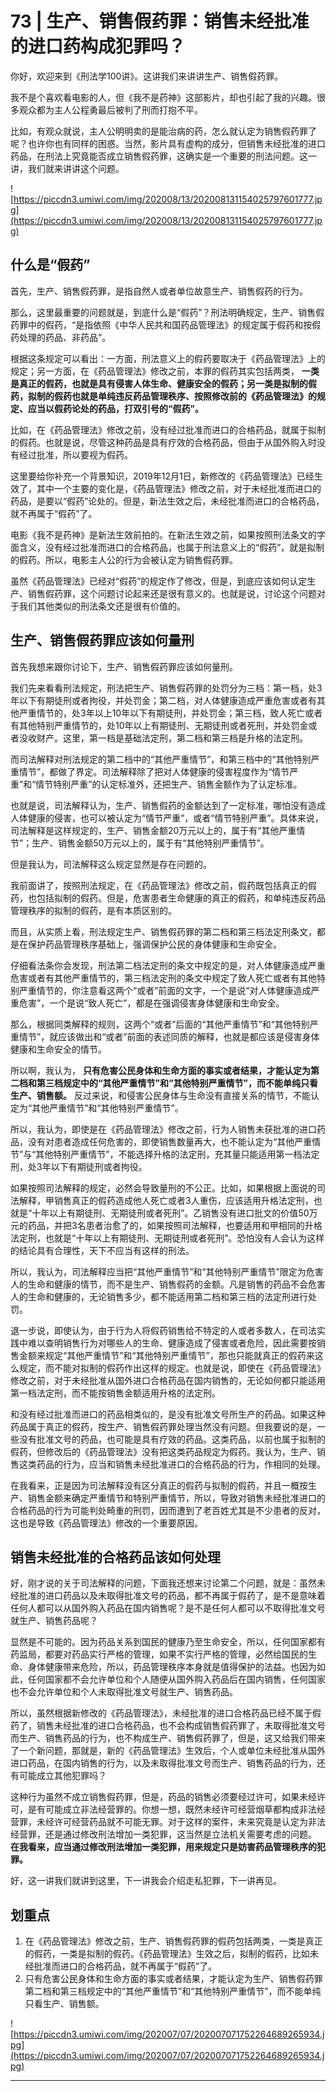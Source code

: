 # 73 | 生产、销售假药罪：销售未经批准的进口药构成犯罪吗？

你好，欢迎来到《刑法学100讲》。这讲我们来讲讲生产、销售假药罪。

我不是个喜欢看电影的人，但《我不是药神》这部影片，却也引起了我的兴趣。很多观众都为主人公程勇最后被判了刑而打抱不平。

比如，有观众就说，主人公明明卖的是能治病的药，怎么就认定为销售假药罪了呢？也许你也有同样的困惑。当然，影片具有虚构的成分，但销售未经批准的进口药品，在刑法上究竟能否成立销售假药罪，这确实是一个重要的刑法问题。这一讲，我们就来讲讲这个问题。

![https://piccdn3.umiwi.com/img/202008/13/202008131154025797601777.jpg](https://piccdn3.umiwi.com/img/202008/13/202008131154025797601777.jpg)

## 什么是“假药”

首先，生产、销售假药罪，是指自然人或者单位故意生产、销售假药的行为。

那么，这里最重要的问题就是，到底什么是“假药”？刑法明确规定，生产、销售假药罪中的假药，“是指依照《中华人民共和国药品管理法》的规定属于假药和按假药处理的药品、非药品”。

根据这条规定可以看出：一方面，刑法意义上的假药要取决于《药品管理法》上的规定；另一方面，在《药品管理法》修改之前，本罪的假药其实包括两类， **一类是真正的假药，也就是具有侵害人体生命、健康安全的假药；另一类是拟制的假药，拟制的假药也就是单纯违反药品管理秩序、按照修改前的《药品管理法》的规定、应当以假药论处的药品，打双引号的“假药”。**

比如，在《药品管理法》修改之前，没有经过批准而进口的合格药品，就属于拟制的假药。也就是说，尽管这种药品是具有疗效的合格药品，但由于从国外购入时没有经过批准，所以要视为假药。

这里要给你补充一个背景知识，2019年12月1日，新修改的《药品管理法》已经生效了，其中一个主要的变化是，《药品管理法》修改之前，对于未经批准而进口的药品，是要以“假药”论处的。但是，新法生效之后，未经批准而进口的合格药品，就不再属于“假药”了。

电影《我不是药神》是新法生效前拍的。在新法生效之前，如果按照刑法条文的字面含义，没有经过批准而进口的合格药品，也属于刑法意义上的“假药”，就是拟制的假药。所以，电影主人公的行为会被认定为销售假药罪。

虽然《药品管理法》已经对“假药”的规定作了修改，但是，到底应该如何认定生产、销售假药罪，这个问题讨论起来还是很有意义的。也就是说，讨论这个问题对于我们其他类似的刑法条文还是很有价值的。

## 生产、销售假药罪应该如何量刑

首先我想来跟你讨论下，生产、销售假药罪应该如何量刑。

我们先来看看刑法规定，刑法把生产、销售假药罪的处罚分为三档：第一档，处3年以下有期徒刑或者拘役，并处罚金；第二档，对人体健康造成严重危害或者有其他严重情节的，处3年以上10年以下有期徒刑，并处罚金；第三档，致人死亡或者有其他特别严重情节的，处10年以上有期徒刑、无期徒刑或者死刑，并处罚金或者没收财产。这里，第一档是基础法定刑，第二档和第三档是升格的法定刑。

而司法解释对刑法规定的第二档中的“其他严重情节”，和第三档中的“其他特别严重情节”，都做了界定。司法解释除了把对人体健康的侵害程度作为“情节严重”和“情节特别严重”的认定标准外，还把生产、销售金额作为了认定标准。

也就是说，司法解释认为，生产、销售假药的金额达到了一定标准，哪怕没有造成人体健康的侵害，也可以被认定为“情节严重”，或者“情节特别严重”。具体来说，司法解释是这样规定的，生产、销售金额20万元以上的，属于有“其他严重情节”；生产、销售金额50万元以上的，属于有“其他特别严重情节”。

但是我认为，司法解释这么规定显然是存在问题的。

我前面讲了，按照刑法规定，在《药品管理法》修改之前，假药既包括真正的假药，也包括拟制的假药。但是，危害患者生命健康的真正的假药，和单纯违反药品管理秩序的拟制的假药，是有本质区别的。

而且，从实质上看，刑法规定生产、销售假药罪的第二档和第三档法定刑条文，都是在保护药品管理秩序基础上，强调保护公民的身体健康和生命安全。

仔细看法条你会发现，刑法第二档法定刑的条文中规定的是，对人体健康造成严重危害或者有其他严重情节的，第三档法定刑的条文中规定了致人死亡或者有其他特别严重情节的，你注意看这两个“或者”前面的文字，一个是说“对人体健康造成严重危害”，一个是说“致人死亡”，都是在强调侵害身体健康和生命安全。

那么，根据同类解释的规则，这两个“或者”后面的“其他严重情节”和“其他特别严重情节”，就应该做出和“或者”前面的表述同质的解释，也就是都应该是侵害身体健康和生命安全的情节。

所以啊，我认为， **只有危害公民身体和生命方面的事实或者结果，才能认定为第二档和第三档规定中的“其他严重情节”和“其他特别严重情节”，而不能单纯只看生产、销售额。** 反过来说，和侵害公民身体与生命没有直接关系的情节，不能认定为“其他严重情节”和“其他特别严重情节”。

所以，我认为，即使是在《药品管理法》修改之前，行为人销售未获批准的进口药品，没有对患者造成任何危害的，即使销售数量再大，也不能认定为“其他严重情节”与“其他特别严重情节”，不能选择升格的法定刑，充其量只能适用第一档法定刑，处3年以下有期徒刑或者拘役。

如果按照司法解释的规定，必然会导致量刑的不公正。比如，如果根据上面说的司法解释，甲销售真正的假药造成他人死亡或者3人重伤，应该适用升格法定刑，也就是“十年以上有期徒刑、无期徒刑或者死刑”。乙销售没有进口批文的价值50万元的药品，并把3名患者治愈了的，如果按照司法解释，也要适用和甲相同的升格法定刑，也就是“十年以上有期徒刑、无期徒刑或者死刑”。恐怕没有人会认为这样的结论具有合理性，天下不应当有这样的刑法。

所以，我认为，司法解释应当把“其他严重情节”和“其他特别严重情节”限定为危害人的生命和健康的情节，而不是生产、销售假药的金额。凡是销售的药品不会危害人的生命和健康的，无论销售多少，都不能适用第二档和第三档的法定刑进行处罚。

退一步说，即使认为，由于行为人将假药销售给不特定的人或者多数人，在司法实践中难以查明销售行为对哪些人的生命、健康造成了侵害或者危险，因此需要按销售金额来规定“其他严重情节”和“其他特别严重情节”，那也只能就真正的假药来这么规定，而不能对拟制的假药作出这样的规定。也就是说，即使在《药品管理法》修改之前，对于未经批准从国外进口合格药品在国内销售的，无论如何都只能适用第一档法定刑，而不能按销售金额适用升格的法定刑。

和没有经过批准而进口的药品相类似的，是没有批准文号所生产的药品。如果这种药品属于真正的假药，按生产、销售假药罪处理当然没有问题。但我要说的是，一些没有批准文号的药品，也可能是具有疗效的药品。这类药品，以前也属于拟制的假药，但修改后的《药品管理法》没有把这类药品规定为假药。我认为，生产、销售这类药品的行为，应当和销售未经批准进口的合格药品的行为，作相同的处理。

在我看来，正是因为司法解释没有区分真正的假药与拟制的假药，并且一概按生产、销售金额来确定严重情节和特别严重情节，所以，导致对销售未经批准进口的合格药品的行为可能判处畸重的刑罚，因而遭到了老百姓尤其是不少患者的反对，这也是导致《药品管理法》修改的一个重要原因。

## 销售未经批准的合格药品该如何处理

好，刚才说的关于司法解释的问题，下面我还想来讨论第二个问题，就是：虽然未经批准的进口药品以及未取得批准文号的药品，都不再属于假药了，是不是意味着任何人都可以从国外购入药品在国内销售呢？是不是任何人都可以不取得批准文号就生产、销售药品呢？

显然是不可能的。因为药品关系到国民的健康乃至生命安全，所以，任何国家都有药监局，都要对药品实行严格的管理，如果不实行严格的管理，必然给国民的生命、身体健康带来危险，所以，药品管理秩序本身就是值得保护的法益。也因为如此，任何国家都不会允许单位和个人随便从国外购入药品后在国内销售，任何国家也不会允许单位和个人未取得批准文号就生产、销售药品。

所以，虽然根据新修改的《药品管理法》，未经批准的进口合格药品已经不属于假药了，销售未经批准的进口合格药品，也不会构成销售假药罪了，未取得批准文号而生产、销售药品的行为，也不构成生产、销售假药罪了，但是，这又给我们带来了一个新问题，那就是，新的《药品管理法》生效后，个人或单位未经批准从国外进口药品，在国内销售的行为，以及未取得批准文号而生产、销售药品的行为，还有可能成立其他犯罪吗？

这种行为虽然不成立销售假药罪，但是，药品的销售必须要经过许可，如果未经许可，是有可能成立非法经营罪的。你想一想，既然未经许可经营烟草都构成非法经营罪，未经许可经营药品就不可能无罪。对于这样的案件，未来究竟是认定为非法经营罪，还是通过修改刑法增加一类犯罪，这当然是立法机关需要考虑的问题。 **在我看来，应当通过修改刑法增加一类犯罪，用来规定只是妨害药品管理秩序的犯罪。**

好，这一讲我们就讲到这里，下一讲我会介绍走私犯罪，下一讲再见。

## 划重点

1. 在《药品管理法》修改之前，生产、销售假药罪的假药包括两类，一类是真正的假药，一类是拟制的假药。《药品管理法》生效之后，拟制的假药，比如未经批准而进口的合格药品，就不再属于“假药”了。
2. 只有危害公民身体和生命方面的事实或者结果，才能认定为生产、销售假药罪第二档和第三档规定中的“其他严重情节”和“其他特别严重情节”，而不能单纯只看生产、销售额。

![https://piccdn3.umiwi.com/img/202007/07/202007071752264689265934.jpg](https://piccdn3.umiwi.com/img/202007/07/202007071752264689265934.jpg)

---
